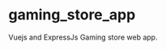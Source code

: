 # gaming_store_app
Vuejs and ExpressJs Gaming store web app.


<!-- front - npm run serve
back - npm run start -->
